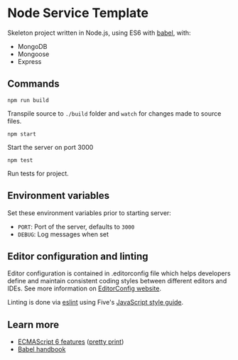 # Node Service Template

Skeleton project written in Node.js, using ES6 with [babel](https://babeljs.io/), with:

- MongoDB
- Mongoose
- Express

## Commands

```
npm run build
```

Transpile source to `./build` folder and `watch` for changes made to source files.

```
npm start 
```

Start the server on port 3000

```
npm test
```

Run tests for project.
 
 
## Environment variables

Set these environment variables prior to starting server: 

- `PORT`: Port of the server, defaults to `3000`
- `DEBUG`: Log messages when set 


## Editor configuration and linting

Editor configuration is contained in .editorconfig file which helps developers define and maintain consistent coding styles between different editors and IDEs. See more information on [EditorConfig website](http://editorconfig.org/).

Linting is done via [eslint](http://eslint.org/) using Five's [JavaScript style guide](https://github.com/5minutes/javascript).


## Learn more

- [ECMAScript 6 features](https://github.com/lukehoban/es6features) ([pretty print](https://babeljs.io/docs/learn-es2015/))
- [Babel handbook](https://github.com/thejameskyle/babel-handbook)

